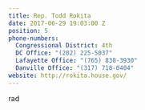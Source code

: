 ```yaml
---
title: Rep. Todd Rokita
date: 2017-06-29 19:03:00 Z
position: 5
phone-numbers:
  Congressional District: 4th
  DC Office: "(202) 225-5037"
  Lafayette Office: "(765) 838-3930"
  Danville Office: "(317) 718-0404"
website: http://rokita.house.gov/
---
```


rad